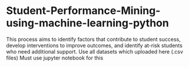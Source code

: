 # Student-Performance-Mining-using-machine-learning-python
This process aims to identify factors that contribute to student success, develop interventions to improve outcomes, and identify at-risk students who need additional support.
Use all datasets which uploaded here (.csv files)
Must use jupyter notebook for this 
